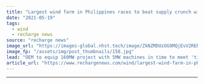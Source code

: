 ```yaml
---
title: "Largest wind farm in Philippines races to beat supply crunch with Siemens Gamesa turbines"
date: "2021-05-19"
tags: 
  - wind
  - recharge news
source: "recharge news"
image_url: "https://images-global.nhst.tech/image/ZkNZMDUzOG9MQjEvV2RERnlBL0tQb0picWZEMFBWTFpKVEZ2VzhDVGFaZz0=/nhst/binary/d1f01896fa1cf4229c9b61b5e1ea1530"
image_fp: "/assets/img/post_thumbnails/158.jpg"
lead: "OEM to equip 160MW project with 5MW machines in time to meet 'tight' energy market, says developer"
article_url: "https://www.rechargenews.com/wind/largest-wind-farm-in-philippines-races-to-beat-supply-crunch-with-siemens-gamesa-turbines/2-1-1012490"
---
```


---
